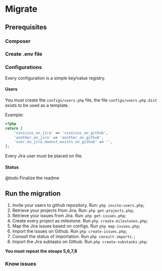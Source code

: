 # Migrate

## Prerequisites

### Composer

### Create .env file

### Configurations

Every configuration is a simple key/value registry.

#### Users

You must create the `configs/users.php` file, the file `configs/users.php.dist` exists to be used as a template.

Example: 
```php
<?php
return [
    'vinicius_on_jira' => 'vinicius_on_github',
    'another_on_jira' => 'another_on_github',
    'user_on_jira_doenst_exists_on_github' => '',
];
```

Every Jira user must be placed on file.

#### Status

@todo Finalize the readme


## Run the migration

1. Invite your users to github repository. Run: `php invite-users.php`;
2. Retrieve your projects from Jira. Run: `php get-projects.php`;
3. Retrieve your issues from Jira. Run: `php get-issues.php`;
4. Create every project as milestone. Run `php create-milestones.php`;
5. Map the Jira issues based on configs. Run `php map-issues.php`;
6. Import the issues on Github. Run `php create-issues.php`;
7. Consult the status of importation. Run `php consult-imports.`;
8. Import the Jira subtasks on Github. Run `php create-substasks.php`;

**You must repeat the steaps 5,6,7,8**

### Know issues

